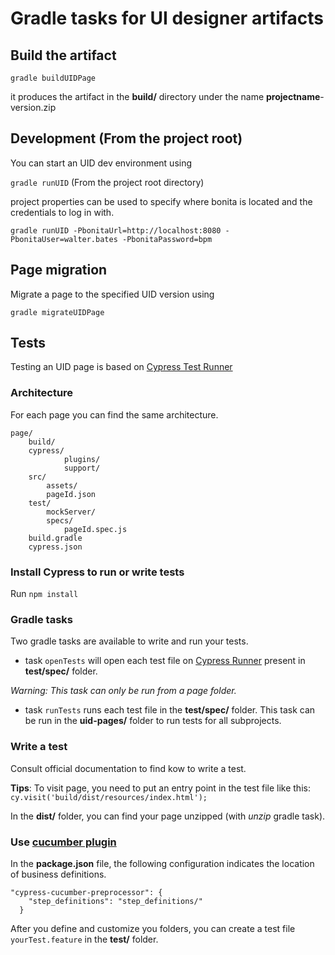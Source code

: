 
# Gradle tasks for UI designer artifacts

## Build the artifact

``gradle buildUIDPage``

it produces the artifact in the **build/** directory under the name **projectname**-version.zip

## Development (From the project root)

You can start an UID dev environment using

``gradle runUID`` (From the project root directory)

project properties can be used to specify where bonita is located and the credentials to log in with.

``gradle runUID -PbonitaUrl=http://localhost:8080 -PbonitaUser=walter.bates -PbonitaPassword=bpm``

## Page migration

Migrate a page to the specified UID version using

``gradle migrateUIDPage``

## Tests

Testing an UID page is based on [Cypress Test Runner](https://docs.cypress.io/guides/overview/why-cypress.html#)

### Architecture
For each page you can find the same architecture.
```
page/
    build/  
    cypress/            
            plugins/
            support/            
    src/
        assets/
        pageId.json
    test/
        mockServer/
        specs/
            pageId.spec.js
    build.gradle
    cypress.json
  ```  

### Install Cypress to run or write tests
Run ``npm install``

### Gradle tasks

Two gradle tasks are available to write and run your tests.
* task ``openTests`` will open each test file on [Cypress Runner](https://docs.cypress.io/guides/core-concepts/test-runner.html#) present in **test/spec/** folder.

_Warning: This task can only be run from a page folder._

* task ``runTests`` runs each test file in the **test/spec/** folder. This task can be run in the **uid-pages/** folder to run tests for all subprojects.
  
### Write a test
Consult official documentation to find kow to write a test.

**Tips**: To visit page, you need to put an entry point in the test file like this: 
 ``cy.visit('build/dist/resources/index.html');``
 
 In the **dist/** folder, you can find your page unzipped (with _unzip_ gradle task).
 
 
 ### Use [cucumber plugin](https://github.com/TheBrainFamily/cypress-cucumber-preprocessor)
 In the **package.json** file, the following configuration indicates the location of business definitions. 
 ```
 "cypress-cucumber-preprocessor": {
     "step_definitions": "step_definitions/"
   }
 ```
 
 After you define and customize you folders, you can create a test file ``yourTest.feature`` in the **test/** folder.

